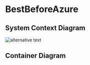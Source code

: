 # BestBeforeAzure

## System Context Diagram

![alternative text](http://www.plantuml.com/plantuml/proxy?cache=no&src=https://raw.githubusercontent.com/jacobduijzer/BestBeforeAzure/main/documentation/systemcontext.pu)

## Container Diagram

